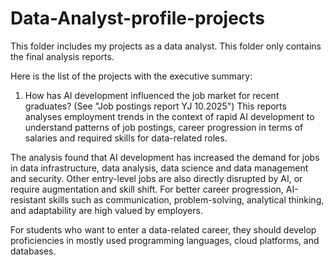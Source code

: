 # Data-Analyst-profile-projects
This folder includes my projects as a data analyst. This folder only contains the final analysis reports. 

Here is the list of the projects with the executive summary:

1. How has AI development influenced the job market for recent graduates? (See "Job postings report YJ 10.2025")
This reports analyses employment trends in the context of rapid AI development to understand patterns of job postings, career progression in terms of salaries and required skills for data-related roles.

The analysis found that AI development has increased the demand for jobs in data infrastructure, data analysis, data science and data management and security. Other entry-level jobs are also directly disrupted by AI, or require augmentation and skill shift. For better career progression, AI-resistant skills such as communication, problem-solving, analytical thinking, and adaptability are high valued by employers.

For students who want to enter a data-related career, they should develop proficiencies in mostly used programming languages, cloud platforms, and databases.

